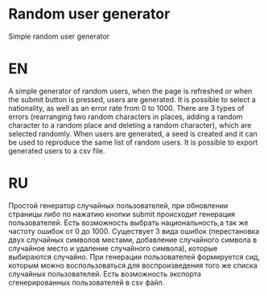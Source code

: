 # Random user generator

Simple random user generator 

# EN

A simple generator of random users, when the page is refreshed or when the submit button is pressed, users are generated. It is possible to select a nationality, as well as an error rate from 0 to 1000. There are 3 types of errors (rearranging two random characters in places, adding a random character to a random place and deleting a random character), which are selected randomly. When users are generated, a seed is created and it can be used to reproduce the same list of random users. It is possible to export generated users to a csv file.

# RU

Простой генератор случайных пользователей, при обновлении страницы либо по нажатию кнопки submit происходит генерация пользователей. Есть возможность выбрать национальность,а так же частоту ошибок от 0 до 1000. Существует 3 вида ошибок (перестановка двух случайных символов местами, добавление случайного символа в случайное место и удаление случайного символа),  которые выбираются случайно. При генерации пользователей формируется сид, которым можно воспользоваться для воспроизведения того же списка случайных пользователей. Есть возможность экспорта сгенерированных пользователей в csv файл.

